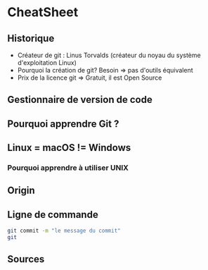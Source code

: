 # CheatSheet

## Historique
- Créateur de git : Linus Torvalds (créateur du noyau du système d'exploitation Linux)
- Pourquoi la création de git? Besoin => pas d'outils équivalent
- Prix de la licence git => Gratuit, il est Open Source

## Gestionnaire de version de code

## Pourquoi apprendre Git ?

## Linux = macOS != Windows

### Pourquoi apprendre à utiliser UNIX

## Origin

## Ligne de commande

``` bash 
git commit -m "le message du commit"
git 

```

## Sources
